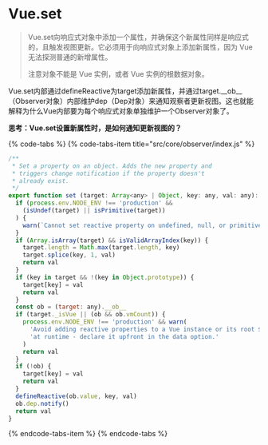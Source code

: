 # Vue.set

> Vue.set向响应式对象中添加一个属性，并确保这个新属性同样是响应式的，且触发视图更新。它必须用于向响应式对象上添加新属性，因为 Vue 无法探测普通的新增属性。
>
> 注意对象不能是 Vue 实例，或者 Vue 实例的根数据对象。

Vue.set内部通过defineReactive为target添加新属性，并通过target.\_\_ob\_\_（Observer对象）内部维护dep（Dep对象）来通知观察者更新视图。这也就能解释为什么Vue内部要为每个响应式对象单独维护一个Observer对象了。

**思考：Vue.set设置新属性时，是如何通知更新视图的？**

{% code-tabs %}
{% code-tabs-item title="src/core/observer/index.js" %}
```javascript
/**
 * Set a property on an object. Adds the new property and
 * triggers change notification if the property doesn't
 * already exist.
 */
export function set (target: Array<any> | Object, key: any, val: any): any {
  if (process.env.NODE_ENV !== 'production' &&
    (isUndef(target) || isPrimitive(target))
  ) {
    warn(`Cannot set reactive property on undefined, null, or primitive value: ${(target: any)}`)
  }
  if (Array.isArray(target) && isValidArrayIndex(key)) {
    target.length = Math.max(target.length, key)
    target.splice(key, 1, val)
    return val
  }
  if (key in target && !(key in Object.prototype)) {
    target[key] = val
    return val
  }
  const ob = (target: any).__ob__
  if (target._isVue || (ob && ob.vmCount)) {
    process.env.NODE_ENV !== 'production' && warn(
      'Avoid adding reactive properties to a Vue instance or its root $data ' +
      'at runtime - declare it upfront in the data option.'
    )
    return val
  }
  if (!ob) {
    target[key] = val
    return val
  }
  defineReactive(ob.value, key, val)
  ob.dep.notify()
  return val
}

```
{% endcode-tabs-item %}
{% endcode-tabs %}



